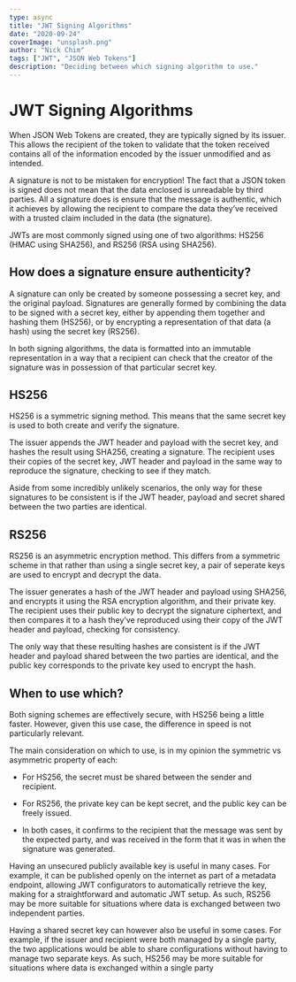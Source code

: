 ```yaml
---
type: async
title: "JWT Signing Algorithms"
date: "2020-09-24"
coverImage: "unsplash.png"
author: "Nick Chim"
tags: ["JWT", "JSON Web Tokens"]
description: "Deciding between which signing algorithm to use."
---
```


JWT Signing Algorithms
===

When JSON Web Tokens are created, they are typically signed by its issuer. This allows the recipient of the token to validate that the token received contains all of the information encoded by the issuer unmodified and as intended.

A signature is not to be mistaken for encryption! The fact that a JSON token is signed does not mean that the data enclosed is unreadable by third parties. All a signature does is ensure that the message is authentic, which it achieves by allowing the recipient to compare the data they’ve received with a trusted claim included in the data (the signature).

JWTs are most commonly signed using one of two algorithms: HS256 (HMAC using SHA256), and RS256 (RSA using SHA256).


How does a signature ensure authenticity?
---

A signature can only be created by someone possessing a secret key, and the original payload. Signatures are generally formed by combining the data to be signed with a secret key, either by appending them together and hashing them (HS256), or by encrypting a representation of that data (a hash) using the secret key (RS256).

In both signing algorithms, the data is formatted into an immutable representation in a way that a recipient can check that the creator of the signature was in possession of that particular secret key.


HS256
---

HS256 is a symmetric signing method. This means that the same secret key is used to both create and verify the signature.

The issuer appends the JWT header and payload with the secret key, and hashes the result using SHA256, creating a signature. The recipient uses their copies of the secret key, JWT header and payload in the same way to reproduce the signature, checking to see if they match.

Aside from some incredibly unlikely scenarios, the only way for these signatures to be consistent is if the JWT header, payload and secret shared between the two parties are identical.


RS256
---

RS256 is an asymmetric encryption method. This differs from a symmetric scheme in that rather than using a single secret key, a pair of seperate keys are used to encrypt and decrypt the data.

The issuer generates a hash of the JWT header and payload using SHA256, and encrypts it using the RSA encryption algorithm, and their private key. The recipient uses their public key to decrypt the signature ciphertext, and then compares it to a hash they’ve reproduced using their copy of the JWT header and payload, checking for consistency.

The only way that these resulting hashes are consistent is if the JWT header and payload shared between the two parties are identical, and the public key corresponds to the private key used to encrypt the hash.


When to use which?
---

Both signing schemes are effectively secure, with HS256 being a little faster. However, given this use case, the difference in speed is not particularly relevant.

The main consideration on which to use, is in my opinion the symmetric vs asymmetric property of each:

-   For HS256, the secret must be shared between the sender and recipient.
    
-   For RS256, the private key can be kept secret, and the public key can be freely issued.
    
-   In both cases, it confirms to the recipient that the message was sent by the expected party, and was received in the form that it was in when the signature was generated.

Having an unsecured publicly available key is useful in many cases. For example, it can be published openly on the internet as part of a metadata endpoint, allowing JWT configurators to automatically retrieve the key, making for a straightforward and automatic JWT setup. As such, RS256 may be more suitable for situations where data is exchanged between two independent parties.

Having a shared secret key can however also be useful in some cases. For example, if the issuer and recipient were both managed by a single party, the two applications would be able to share configurations without having to manage two separate keys. As such, HS256 may be more suitable for situations where data is exchanged within a single party
